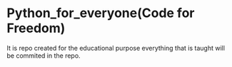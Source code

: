 # Python_for_everyone(Code for Freedom)
It is repo created for the educational purpose
everything that is taught will be commited in the repo.
